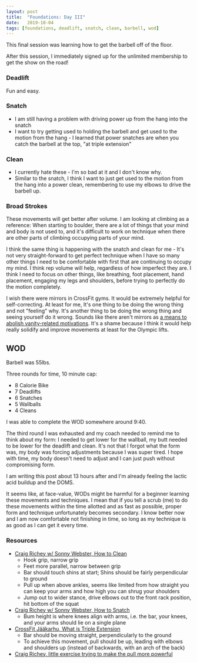 ```yaml
---
layout: post
title:  "Foundations: Day III"
date:   2019-10-04
tags: [foundations, deadlift, snatch, clean, barbell, wod]
---
```


This final session was learning how to get the barbell off of the floor.

After this session, I immediately signed up for the unlimited membership to get
the show on the road!

### Deadlift

Fun and easy.

### Snatch

- I am still having a problem with driving power up from the hang into the snatch
- I want to try getting used to holding the barbell and get used to the motion
  from the hang - I learned that power snatches are when you catch the barbell
  at the top, "at triple extension"

### Clean

- I currently hate these - I'm so bad at it and I don't know why.
- Similar to the snatch, I think I want to just get used to the motion from the
  hang into a power clean, remembering to use my elbows to drive the barbell
  up.

### Broad Strokes

These movements will get better after volume. I am looking at climbing as a
reference: When starting to boulder, there are a lot of things that your mind
and body is not used to, and it's difficult to work on technique when there are
other parts of climbing occupying parts of your mind.

I think the same thing is happening with the snatch and clean for me - It's not
very straight-forward to get perfect technique when I have so many other things
I need to be comfortable with first that are continuing to occupy my mind. I
think rep volume will help, regardless of how imperfect they are. I think I
need to focus on other things, like breathing, foot placement, hand placement,
engaging my legs and shoulders, before trying to perfectly do the motion
completely.

I wish there were mirrors in CrossFit gyms. It would be extremely helpful for
self-correcting. At least for me, It's one thing to be doing the wrong thing
and not "feeling" why. It's another thing to be doing the wrong thing and
seeing yourself do it wrong. Sounds like there aren't mirrors as [a means to
abolish vanity-related
motivations](https://treehouserecovery.com/addiction-blog/the-benefits-of-working-out-with-no-mirrors-crossfit-philosophy/).
It's a shame because I think it would help really solidify and improve
movements at least for the Olympic lifts.

## WOD

Barbell was 55lbs.

Three rounds for time, 10 minute cap:
- 8 Calorie Bike
- 7 Deadlifts
- 6 Snatches
- 5 Wallballs
- 4 Cleans

I was able to complete the WOD somewhere around 9:40.

The third round I was exhausted and my coach needed to remind me to think about
my form: I needed to get lower for the wallball, my butt needed to be lower for
the deadlift and clean. It's not that I forgot what the form was, my body was
forcing adjustments because I was super tired. I hope with time, my body
doesn't need to adjust and I can just push without compromising form.

I am writing this post about 13 hours after and I'm already feeling the lactic
acid buildup and the DOMS.

It seems like, at face-value, WODs might be harmful for a beginner learning
these movements and techniques. I mean that if you tell a scrub (me) to do
these movements within the time allotted and as fast as possible, proper form
and technique unfortunately becomes secondary. I know better now and I am now
comfortable not finishing in time, so long as my technique is as good as I can
get it every time.


### Resources

- [Craig Richey w/ Sonny Webster, How to Clean](https://youtu.be/rtJIi-rZrdw?t=292)
    - Hook grip, narrow grip
    - Feet more parallel, narrow between grip
    - Bar should touch shins at start; Shins should be fairly perpendicular to
      ground
    - Pull up when above ankles, seems like limited from how straight you can
      keep your arms and how high you can shrug your shoulders
    - Jump out to wider stance, drive elbows out to the front rack position,
      hit bottom of the squat
- [Craig Richey w/ Sonny Webster, How to Snatch](https://youtu.be/Nh4X2loPVUo?t=143)
    - Bum height is where knees align with arms, i.e. the bar, your knees, and
      your arms should lie on a single plane
- [CrossFit Jääkarhu, What is Triple Extension](https://youtu.be/g2lbEjrS1oo)
    - Bar should be moving straight, perpendicularly to the ground
    - To achieve this movement, pull should be up, leading with elbows and
      shoulders up (instead of backwards, with an arch of the back)
- [Craig Richey, little exercise trying to make the pull more
  powerful](https://youtu.be/lvWmQeBXvmk?t=292)


